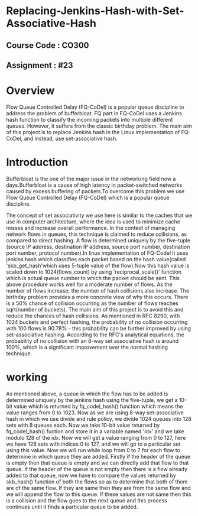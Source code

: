 # Replacing-Jenkins-Hash-with-Set-Associative-Hash
## Course Code : CO300
## Assignment : #23
# Overview
Flow Queue Controlled Delay (FQ-CoDel) is a popular queue discipline to address the problem of bufferbloat. FQ part in FQ-CoDel uses a Jenkins hash function to classify the incoming packets into multiple different queues. However, it suffers from the classic birthday problem. The main aim of this project is to replace Jenkins hash in the Linux implementation of FQ-CoDel, and instead, use set-associative hash. 
# Introduction
Bufferbloat is the one of the major issue in the networking field now a days.Bufferbloat is a cause of high latency in packet-switched networks caused by excess buffering of packets.To overcome this problem we use Flow Queue Controlled Delay (FQ-CoDel) which is a popular queue discipline.

The concept of set associativity we use here is similar to the caches that we use in computer architecture, where the idea is used to minimize cache misses and increase overall performance. In the context of managing network flows in queues, this technique is claimed to reduce collisions, as compared to direct hashing. A flow is determined uniquely by the five-tuple (source IP address, destination IP address, source port number, destination port number, protocol number).In linux implementation of FQ-Codel it uses jenkins hash which classifies each packet based on the hash value(called 'skb_get_hash'which uses 5-tuple value of the flow).Now this hash value is scaled down to 1024(flows_count) by using 'reciprocal_scale()' function which is actual queue number to which the packet should be sent.
This above procedure works well for a moderate number of flows. As the number of flows increase, the number of hash collisions also increase. The birthday problem provides a more concrete view of why this occurs. There is a 50% chance of collision occurring as the number of flows reaches sqrt(number of buckets). The main aim of this project is to avoid this and reduce the chances of hash collisions. As mentioned in RFC 8290, with 1024 buckets and perfect hashing, the probability of no collision occurring with 100 flows is 90.78% - this probability can be further improved by using set-associative hashing. According to the RFC's analytical equations, the probability of no collision with an 8-way set associative hash is around 100%, which is a significant improvement over the normal hashing technique.

# working
  As mentioned above, a queue in which the flow has to be added is determined uniquely by the jenkins hash using the five-tuple, we get a 10-bit value which is returned by fq_codel_hash() function which means the value ranges from 0 to 1023. Now as we are using 8-way set-associative hash in which we use divide and rule policy, we divide 1024 queues into 128 sets with 8 queues each. Now we take 10-bit value returned by fq_codel_hash() fuction and store it in a variable named 'idx' and we take modulo 128 of the idx. Now we will get a value ranging from 0 to 127, here we have 128 sets with indices 0 to 127, and we will go to a particular set using this value. Now we will run while loop from 0 to 7 for each flow to determine in which queue they are added. Firstly if the header of the queue is empty then that queue is empty and we can directly add that flow to that queue. If the header of the queue is not empty then there is a flow already added to that queue, now we have to compare the values returned by skb_hash() function of both the flows so as to determine that both of them are of the same flow. If they are same then they are from the same flow and we will append the flow to this queue. If these values are not same then this is a collision and the flow goes to the next queue and this process continues until it finds a particular queue to be added.
